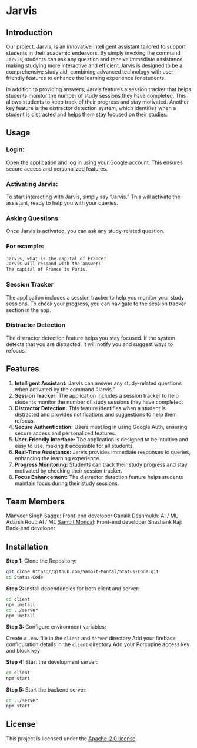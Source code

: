 # Jarvis

## Introduction
Our project, Jarvis, is an innovative intelligent assistant tailored to support students in their academic endeavors. By simply invoking the command `Jarvis`, students can ask any question and receive immediate assistance, making studying more interactive and efficient.Jarvis is designed to be a comprehensive study aid, combining advanced technology with user-friendly features to enhance the learning experience for students. 


In addition to providing answers, Jarvis features a session tracker that helps students monitor the number of study sessions they have completed. This allows students to keep track of their progress and stay motivated. Another key feature is the distractor detection system, which identifies when a student is distracted and helps them stay focused on their studies.
<br>

## Usage

### Login:
Open the application and log in using your Google account. This ensures secure access and personalized features.

### Activating Jarvis:
To start interacting with Jarvis, simply say  “Jarvis.” This will activate the assistant, ready to help you with your queries.

### Asking Questions
Once Jarvis is activated, you can ask any study-related question.

### For example:

```bash
Jarvis, what is the capital of France?
Jarvis will respond with the answer:
The capital of France is Paris.
```

### Session Tracker
The application includes a session tracker to help you monitor your study sessions. To check your progress, you can navigate to the session tracker section in the app.

### Distractor Detection
The distractor detection feature helps you stay focused. If the system detects that you are distracted, it will notify you and suggest ways to refocus.


## Features

1. <strong>Intelligent Assistant:</strong> Jarvis can answer any study-related questions when activated by the command “Jarvis.”
2. <strong>Session Tracker:</strong> The application includes a session tracker to help students monitor the number of study sessions they have completed.
3. <strong>Distractor Detection:</strong> This feature identifies when a student is distracted and provides notifications and suggestions to help them refocus.
4. <strong>Secure Authentication:</strong> Users must log in using Google Auth, ensuring secure access and personalized features.
5. <strong>User-Friendly Interface:</strong> The application is designed to be intuitive and easy to use, making it accessible for all students.
6. <strong>Real-Time Assistance:</strong> Jarvis provides immediate responses to queries, enhancing the learning experience.
7. <strong>Progress Monitoring:</strong> Students can track their study progress and stay motivated by checking their session tracker.
8. <strong>Focus Enhancement:</strong> The distractor detection feature helps students maintain focus during their study sessions.

## Team Members
[Manveer Singh Saggu](https://linkedin.com/in/): Front-end developer
Ganaik Deshmukh: AI / ML
Adarsh Rout: AI / ML
[Sambit Mondal](https://linkedin.com/sambitm02): Front-end developer 
Shashank Raj: Back-end developer

## Installation

<strong>Step 1:</strong> Clone the Repository:

```bash
git clone https://github.com/Sambit-Mondal/Status-Code.git
cd Status-Code
```
<strong>Step 2:</strong> Install dependencies for both client and server:

```bash
cd client
npm install
cd ../server
npm install
```

<strong>Step 3:</strong> Configure environment variables:

Create a `.env` file in the `client` and `server` directory
Add your firebase configuration details in the `client` directory 
Add your Porcupine access key and block key

<strong>Step 4:</strong> Start the development server:

```bash
cd client
npm start
```

<strong>Step 5:</strong> Start the backend server:
```bash
cd ../server
npm start
```


## License

This project is licensed under the [Apache-2.0 license](https://github.com/Ganaik2004/Jarvis/blob/main/LICENSE).